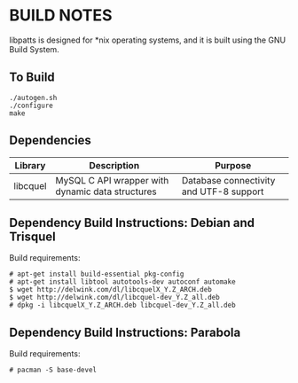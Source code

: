BUILD NOTES
===========

libpatts is designed for *nix operating systems, and it is built using the GNU
Build System.

To Build
--------

    ./autogen.sh
    ./configure
    make

Dependencies
------------

Library    | Description                                      | Purpose
---------- | ------------------------------------------------ | ---------------------------------------
libcquel   | MySQL C API wrapper with dynamic data structures | Database connectivity and UTF-8 support

Dependency Build Instructions: Debian and Trisquel
--------------------------------------------------

Build requirements:

    # apt-get install build-essential pkg-config
    # apt-get install libtool autotools-dev autoconf automake
    $ wget http://delwink.com/dl/libcquelX_Y.Z_ARCH.deb
    $ wget http://delwink.com/dl/libcquel-dev_Y.Z_all.deb
    # dpkg -i libcquelX_Y.Z_ARCH.deb libcquel-dev_Y.Z_all.deb

Dependency Build Instructions: Parabola
---------------------------------------

Build requirements:

    # pacman -S base-devel
